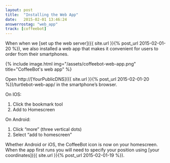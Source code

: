 ```yaml
---
layout: post
title:  "Installing the Web App"
date:   2015-02-01 13:46:24
answerrostag: "web_app"
track: [coffeebot]
---
```


When when we [set up the web server]({{ site.url }}{% post_url 2015-02-01-20 %}), we also installed a web app that makes it convenient for users to order from their smartphones.

{% include image.html img="/assets/coffeebot-web-app.png" title="CoffeeBot's web app" %}

Open http://[YourPublicDNS]({{ site.url }}{% post_url 2015-02-01-20 %})/turtlebot-web-app/ in the smartphone’s browser.

On IOS:

1. Click the bookmark tool
2. Add to Homescreen

On Android:

1. Click “more” (three vertical dots)
2. Select “add to homescreen”

Whether Android or iOS, the CoffeeBot icon is now on your homescreen. When the app first runs you will need to specify your position using [your coordinates]({{ site.url }}{% post_url 2015-02-01-19 %}).
